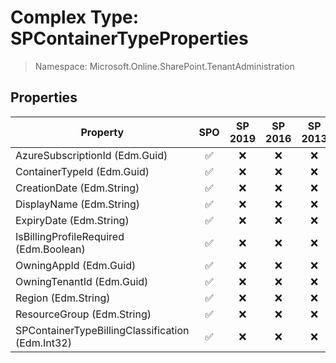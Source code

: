 # Complex Type: SPContainerTypeProperties

> Namespace: Microsoft.Online.SharePoint.TenantAdministration

## Properties

Property | SPO | SP 2019 | SP 2016 | SP 2013
----------|:---:|:-------:|:-------:|:-------:
AzureSubscriptionId (Edm.Guid) | ✅ | ❌ | ❌ | ❌
ContainerTypeId (Edm.Guid) | ✅ | ❌ | ❌ | ❌
CreationDate (Edm.String) | ✅ | ❌ | ❌ | ❌
DisplayName (Edm.String) | ✅ | ❌ | ❌ | ❌
ExpiryDate (Edm.String) | ✅ | ❌ | ❌ | ❌
IsBillingProfileRequired (Edm.Boolean) | ✅ | ❌ | ❌ | ❌
OwningAppId (Edm.Guid) | ✅ | ❌ | ❌ | ❌
OwningTenantId (Edm.Guid) | ✅ | ❌ | ❌ | ❌
Region (Edm.String) | ✅ | ❌ | ❌ | ❌
ResourceGroup (Edm.String) | ✅ | ❌ | ❌ | ❌
SPContainerTypeBillingClassification (Edm.Int32) | ✅ | ❌ | ❌ | ❌